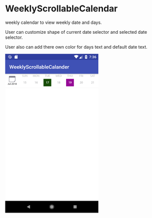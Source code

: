 # WeeklyScrollableCalendar
weekly calendar to view weekly date and days.

User can customize shape of current date selector and selected date selector.

User also can add there own color for days text and default date text.

<img src="https://github.com/vishalhalani/WeeklyScrollableCalendar/blob/master/Screenshot_1531836396.png" width=300 height=512/>
